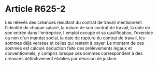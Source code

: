 # Article R625-2

Les relevés des créances résultant du contrat de travail mentionnent l'identité de chaque salarié, la nature de son contrat de travail, la date de son entrée dans l'entreprise, l'emploi occupé et sa qualification, l'exercice ou non d'un mandat social, la date de rupture du contrat de travail, les sommes déjà versées et celles qui restent à payer. Le montant de ces sommes est calculé déduction faite des prélèvements légaux et conventionnels, y compris lorsque ces sommes correspondent à des créances définitivement établies par décision de justice.